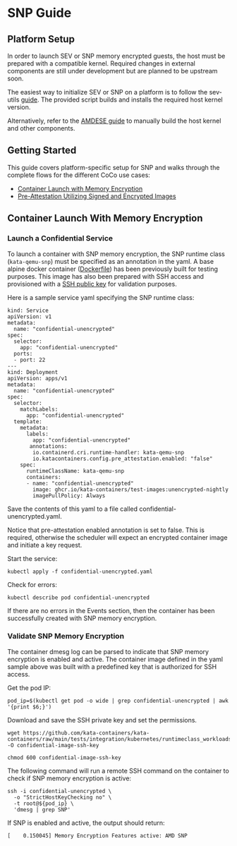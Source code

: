 # SNP Guide

## Platform Setup

In order to launch SEV or SNP memory encrypted guests, the host must be prepared with a compatible kernel. Required changes in external components are still under development but are planned to be upstream soon.

The easiest way to initialize SEV or SNP on a platform is to follow the sev-utils [guide](https://github.com/amd/sev-utils/blob/coco-202402240000/docs/snp.md). The provided script builds and installs the required host kernel version.

Alternatively, refer to the [AMDESE guide](https://github.com/confidential-containers/amdese-amdsev/tree/amd-snp-202402240000?tab=readme-ov-file#prepare-host) to manually build the host kernel and other components.

## Getting Started

This guide covers platform-specific setup for SNP and walks through the complete flows for the different CoCo use cases:

- [Container Launch with Memory Encryption](#container-launch-with-memory-encryption)
- [Pre-Attestation Utilizing Signed and Encrypted Images](#pre-attestation-utilizing-signed-and-encrypted-images)

## Container Launch With Memory Encryption

### Launch a Confidential Service 

To launch a container with SNP memory encryption, the SNP runtime class (`kata-qemu-snp`) must be specified as an annotation in the yaml. A base alpine docker container ([Dockerfile](https://github.com/kata-containers/kata-containers/blob/main/tests/integration/kubernetes/runtimeclass_workloads/confidential/unencrypted/Dockerfile)) has been previously built for testing purposes. This image has also been prepared with SSH access and provisioned with a [SSH public key](https://github.com/kata-containers/kata-containers/blob/main/tests/integration/kubernetes/runtimeclass_workloads/confidential/unencrypted/ssh/unencrypted.pub) for validation purposes.

Here is a sample service yaml specifying the SNP runtime class: 

```
kind: Service
apiVersion: v1
metadata:
  name: "confidential-unencrypted"
spec:
  selector:
    app: "confidential-unencrypted"
  ports:
  - port: 22
---
kind: Deployment
apiVersion: apps/v1
metadata:
  name: "confidential-unencrypted"
spec:
  selector:
    matchLabels:
      app: "confidential-unencrypted"
  template:
    metadata:
      labels:
        app: "confidential-unencrypted"
       annotations:
        io.containerd.cri.runtime-handler: kata-qemu-snp
        io.katacontainers.config.pre_attestation.enabled: "false"
    spec:
      runtimeClassName: kata-qemu-snp
      containers:
      - name: "confidential-unencrypted"
        image: ghcr.io/kata-containers/test-images:unencrypted-nightly
        imagePullPolicy: Always
```

Save the contents of this yaml to a file called confidential-unencrypted.yaml.

Notice that pre-attestation enabled annotation is set to false. This is required, otherwise the scheduler will expect an encrypted container image and initiate a key request.

Start the service:

  ```
  kubectl apply -f confidential-unencrypted.yaml
  ```

Check for errors:

```
kubectl describe pod confidential-unencrypted
```

If there are no errors in the Events section, then the container has been successfully created with SNP memory encryption.

### Validate SNP Memory Encryption

The container dmesg log can be parsed to indicate that SNP memory encryption is enabled and active. The container image defined in the yaml sample above was built with a predefined key that is authorized for SSH access.

Get the pod IP:

```
pod_ip=$(kubectl get pod -o wide | grep confidential-unencrypted | awk '{print $6;}')
```

Download and save the SSH private key and set the permissions.
```
wget https://github.com/kata-containers/kata-containers/raw/main/tests/integration/kubernetes/runtimeclass_workloads/confidential/unencrypted/ssh/unencrypted -O confidential-image-ssh-key

chmod 600 confidential-image-ssh-key
```

The following command will run a remote SSH command on the container to check if SNP memory encryption is active:

```
ssh -i confidential-unencrypted \
  -o "StrictHostKeyChecking no" \
  -t root@${pod_ip} \
  'dmesg | grep SNP'
```

If SNP is enabled and active, the output should return:

```
[    0.150045] Memory Encryption Features active: AMD SNP
```